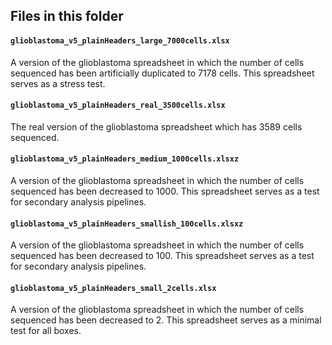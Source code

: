 ## Files in this folder

#### `glioblastoma_v5_plainHeaders_large_7000cells.xlsx`

A version of the glioblastoma spreadsheet in which the number of cells sequenced has been artificially duplicated to 7178 cells. This spreadsheet serves as a stress test. 

#### `glioblastoma_v5_plainHeaders_real_3500cells.xlsx`

The real version of the glioblastoma spreadsheet which has 3589 cells sequenced. 

#### `glioblastoma_v5_plainHeaders_medium_1000cells.xlsxz`

A version of the glioblastoma spreadsheet in which the number of cells sequenced has been decreased to 1000. This spreadsheet serves as a test for secondary analysis pipelines. 

#### `glioblastoma_v5_plainHeaders_smallish_100cells.xlsxz`

A version of the glioblastoma spreadsheet in which the number of cells sequenced has been decreased to 100. This spreadsheet serves as a test for secondary analysis pipelines. 

#### `glioblastoma_v5_plainHeaders_small_2cells.xlsx`

A version of the glioblastoma spreadsheet in which the number of cells sequenced has been decreased to 2. This spreadsheet serves as a minimal test for all boxes. 
